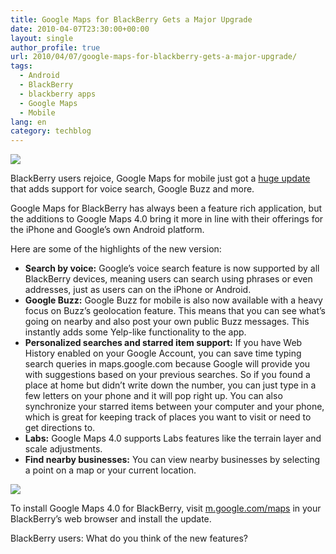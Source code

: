 ```yaml
---
title: Google Maps for BlackBerry Gets a Major Upgrade
date: 2010-04-07T23:30:00+00:00
layout: single
author_profile: true
url: 2010/04/07/google-maps-for-blackberry-gets-a-major-upgrade/
tags:
  - Android
  - BlackBerry
  - blackberry apps
  - Google Maps
  - Mobile
lang: en
category: techblog
---
```

[![](http://2.bp.blogspot.com/_vaUVXcmC3OI/S70OKAVXNEI/AAAAAAAAB1E/R6lO_bYVqWM/s200/vs_cropped-bberry.png)](http://2.bp.blogspot.com/_vaUVXcmC3OI/S70OKAVXNEI/AAAAAAAAB1E/R6lO_bYVqWM/s1600-h/vs_cropped-bberry.png)

BlackBerry users rejoice, Google Maps for mobile just got a [huge update](http://googlemobile.blogspot.com/2010/04/google-maps-40-for-blackberry-adds.html) that adds support for voice search, Google Buzz and more.

Google Maps for BlackBerry has always been a feature rich application, but the additions to Google Maps 4.0 bring it more in line with their offerings for the iPhone and Google’s own Android platform.  
 
Here are some of the highlights of the new version:

  * **Search by voice:** Google’s voice search feature is now supported by all BlackBerry devices, meaning users can search using phrases or even addresses, just as users can on the iPhone or Android.
  * **Google Buzz:** Google Buzz for mobile is also now available with a heavy focus on Buzz’s geolocation feature. This means that you can see what’s going on nearby and also post your own public Buzz messages. This instantly adds some Yelp-like functionality to the app.
  * **Personalized searches and starred item support:** If you have Web History enabled on your Google Account, you can save time typing search queries in maps.google.com because Google will provide you with suggestions based on your previous searches. So if you found a place at home but didn’t write down the number, you can just type in a few letters on your phone and it will pop right up. You can also synchronize your starred items between your computer and your phone, which is great for keeping track of places you want to visit or need to get directions to.
  * **Labs:** Google Maps 4.0 supports Labs features like the terrain layer and scale adjustments.
  * **Find nearby businesses:** You can view nearby businesses by selecting a point on a map or your current location.

[![](http://1.bp.blogspot.com/_vaUVXcmC3OI/S70OUMOdlJI/AAAAAAAAB1I/UUi0fiiusE4/s320/buzz3_cropped-bberry.png)](http://1.bp.blogspot.com/_vaUVXcmC3OI/S70OUMOdlJI/AAAAAAAAB1I/UUi0fiiusE4/s1600-h/buzz3_cropped-bberry.png)

To install Google Maps 4.0 for BlackBerry, visit [m.google.com/maps](http://m.google.com/maps) in your BlackBerry’s web browser and install the update.

BlackBerry users: What do you think of the new features?
